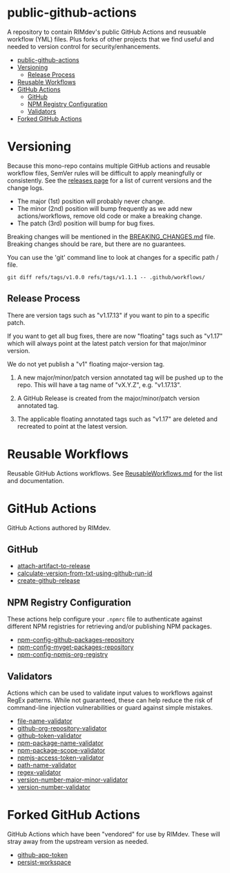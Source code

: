 # public-github-actions

A repository to contain RIMdev's public GitHub Actions and reusuable workflow (YML) files.  Plus forks of other projects that we find useful and needed to version control for security/enhancements.

- [public-github-actions](#public-github-actions)
- [Versioning](#versioning)
  - [Release Process](#release-process)
- [Reusable Workflows](#reusable-workflows)
- [GitHub Actions](#github-actions)
  - [GitHub](#github)
  - [NPM Registry Configuration](#npm-registry-configuration)
  - [Validators](#validators)
- [Forked GitHub Actions](#forked-github-actions)

# Versioning

Because this mono-repo contains multiple GitHub actions and reusable workflow files, SemVer rules will be difficult to apply meaningfully or consistently.  See the [releases page](https://github.com/ritterim/public-github-actions/releases) for a list of current versions and the change logs.

- The major (1st) position will probably never change.
- The minor (2nd) position will bump frequently as we add new actions/workflows, remove old code or make a breaking change.
- The patch (3rd) position will bump for bug fixes.

Breaking changes will be mentioned in the [BREAKING_CHANGES.md](BREAKING_CHANGES.md) file.  Breaking changes should be rare, but there are no guarantees.

You can use the 'git' command line to look at changes for a specific path / file.

    git diff refs/tags/v1.0.0 refs/tags/v1.1.1 -- .github/workflows/

## Release Process

There are version tags such as "v1.17.13" if you want to pin to a specific patch.

If you want to get all bug fixes, there are now "floating" tags such as "v1.17" which will always point at the latest patch version for that major/minor version.

We do not yet publish a "v1" floating major-version tag.

1. A new major/minor/patch version annotated tag will be pushed up to the repo.  This will have a tag name of "vX.Y.Z", e.g. "v1.17.13".

2. A GitHub Release is created from the major/minor/patch version annotated tag.

3. The applicable floating annotated tags such as "v1.17" are deleted and recreated to point at the latest version. 

# Reusable Workflows

Reusable GitHub Actions workflows. See [ReusableWorkflows.md](ReusableWorkflows.md) for the list and documentation.

# GitHub Actions

GitHub Actions authored by RIMdev.

## GitHub

- [attach-artifact-to-release](actions/attach-artifact-to-release/)
- [calculate-version-from-txt-using-github-run-id](actions/calculate-version-from-txt-using-github-run-id/)
- [create-github-release](actions/create-github-release/)

## NPM Registry Configuration

These actions help configure your `.npmrc` file to authenticate against different NPM registries for retrieving and/or publishing NPM packages.

- [npm-config-github-packages-repository](actions/npm-config-github-packages-repository/)
- [npm-config-myget-packages-repository](actions/npm-config-myget-packages-repository/)
- [npm-config-npmjs-org-registry](actions/npm-config-npmjs-org-registry)

## Validators

Actions which can be used to validate input values to workflows against RegEx patterns.  While not guaranteed, these can help reduce the risk of command-line injection vulnerabilities or guard against simple mistakes.

- [file-name-validator](actions/file-name-validator/)
- [github-org-repository-validator](actions/github-org-repository-validator/)
- [github-token-validator](actions/github-token-validator/)
- [npm-package-name-validator](actions/npm-package-name-validator/)
- [npm-package-scope-validator](actions/npm-package-scope-validator/)
- [npmjs-access-token-validator](actions/npmjs-access-token-validator/)
- [path-name-validator](actions/path-name-validator/)
- [regex-validator](actions/regex-validator/)
- [version-number-major-minor-validator](actions/version-number-major-minor-validator/)
- [version-number-validator](actions/version-number-validator/)

# Forked GitHub Actions

GitHub Actions which have been "vendored" for use by RIMdev.  These will stray away from the upstream version as needed.

- [github-app-token](forks/github-app-token/)
- [persist-workspace](forks/persist-workspace/)


